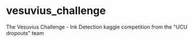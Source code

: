 # vesuvius_challenge
The Vesuvius Challenge - Ink Detection kaggle competition from the "UCU dropouts" team
